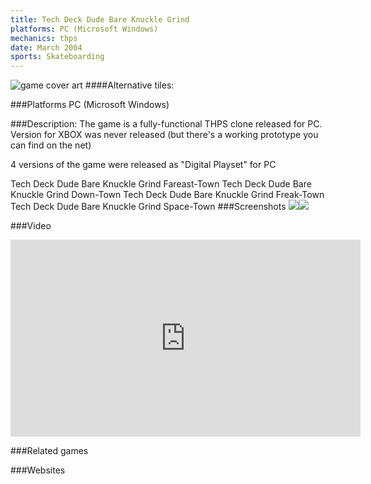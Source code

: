 ```yaml
---
title: Tech Deck Dude Bare Knuckle Grind
platforms: PC (Microsoft Windows)
mechanics: thps
date: March 2004
sports: Skateboarding
---
```

![game cover art](//images.igdb.com/igdb/image/upload/t_cover_big/gsot4qpvx1iop6d5ijdx.jpg "Logo Title Text 1")
####Alternative tiles:

###Platforms
PC (Microsoft Windows)

###Description:
The game is a fully-functional THPS clone released for PC. Version for XBOX was never released (but there's a working prototype you can find on the net) 
 
4 versions of the game were released as "Digital Playset" for PC 
 
Tech Deck Dude Bare Knuckle Grind Fareast-Town 
Tech Deck Dude Bare Knuckle Grind Down-Town 
Tech Deck Dude Bare Knuckle Grind Freak-Town 
Tech Deck Dude Bare Knuckle Grind Space-Town
###Screenshots
<a target="_blank" rel="noopener noreferrer" href="//images.igdb.com/igdb/image/upload/t_cover_big/cj5efcyuu1wejvr7hysf.jpg"><img src="//images.igdb.com/igdb/image/upload/t_thumb/cj5efcyuu1wejvr7hysf.jpg"/></a><a target="_blank" rel="noopener noreferrer" href="//images.igdb.com/igdb/image/upload/t_cover_big/azrvdjfp8deywyj62ubr.jpg"><img src="//images.igdb.com/igdb/image/upload/t_thumb/azrvdjfp8deywyj62ubr.jpg"/></a>

###Video
<iframe width="560" height="315" src="https://www.youtube.com/embed/NbYhSVRnHwU" frameborder="0" allowfullscreen></iframe>

###Related games

###Websites
